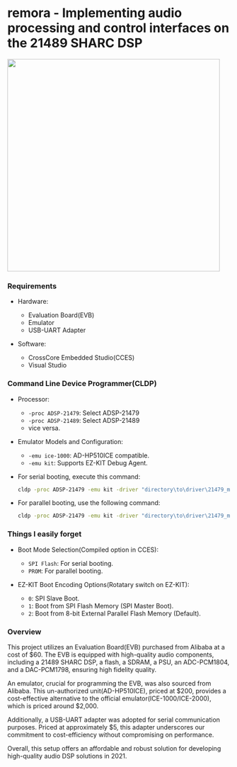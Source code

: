 # remora - Implementing audio processing and control interfaces on the 21489 SHARC DSP

<img src="https://user-images.githubusercontent.com/15021145/285431726-ce0b137a-df77-49d8-b06e-e49332750b60.jpg" width="480">

### Requirements

- Hardware:
  - Evaluation Board(EVB)
  - Emulator
  - USB-UART Adapter

- Software:
  - CrossCore Embedded Studio(CCES)
  - Visual Studio
 
### Command Line Device Programmer(CLDP)

- Processor:
  - `-proc ADSP-21479`: Select ADSP-21479
  - `-proc ADSP-21489`: Select ADSP-21489
  - vice versa.

- Emulator Models and Configuration:
  - `-emu ice-1000`: AD-HP510ICE compatible.
  - `-emu kit`: Supports EZ-KIT Debug Agent.

- For serial booting, execute this command:
  ```bash
  cldp -proc ADSP-21479 -emu kit -driver "directory\to\driver\21479_m25p16_dpia.dxe" -cmd prog -erase all -format ascii -file "directory\to\program\in-application-programming.ldr"
  ```
- For parallel booting, use the following command:
  ```bash
  cldp -proc ADSP-21479 -emu kit -driver "directory\to\driver\21479_m29w320_dpia.dxe" -cmd prog -erase affected -format hex -file "directory\to\program\in-application-programming.ldr"
  ```

### Things I easily forget
    
- Boot Mode Selection(Compiled option in CCES):
  - `SPI Flash`: For serial booting.
  - `PROM`: For parallel booting.

- EZ-KIT Boot Encoding Options(Rotatary switch on EZ-KIT):
  - `0`: SPI Slave Boot.
  - `1`: Boot from SPI Flash Memory (SPI Master Boot).
  - `2`: Boot from 8-bit External Parallel Flash Memory (Default).

### Overview

This project utilizes an Evaluation Board(EVB) purchased from Alibaba at a cost of $60. The EVB is equipped with high-quality audio components, including a 21489 SHARC DSP, a flash, a SDRAM, a PSU, an ADC-PCM1804, and a DAC-PCM1798, ensuring high fidelity quality.

An emulator, crucial for programming the EVB, was also sourced from Alibaba. This un-authorized unit(AD-HP510ICE), priced at $200, provides a cost-effective alternative to the official emulator(ICE-1000/ICE-2000), which is priced around $2,000.

Additionally, a USB-UART adapter was adopted for serial communication purposes. Priced at approximately $5, this adapter underscores our commitment to cost-efficiency without compromising on performance.

Overall, this setup offers an affordable and robust solution for developing high-quality audio DSP solutions in 2021.
